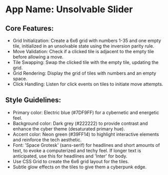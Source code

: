# **App Name**: Unsolvable Slider

## Core Features:

- Grid Initialization: Create a 6x6 grid with numbers 1-35 and one empty tile, initialized in an unsolvable state using the inversion parity rule.
- Move Validation: Check if a clicked tile is adjacent to the empty tile before allowing a move.
- Tile Swapping: Swap the clicked tile with the empty tile, updating the grid.
- Grid Rendering: Display the grid of tiles with numbers and an empty space.
- Click Handling: Listen for click events on tiles to initiate move attempts.

## Style Guidelines:

- Primary color: Electric blue (#7DF9FF) for a cybernetic and energetic feel.
- Background color: Dark grey (#222222) to provide contrast and enhance the cyber theme (desaturated primary hue).
- Accent color: Neon green (#39FF14) to highlight interactive elements and reinforce the tech aesthetic.
- Font: 'Space Grotesk' (sans-serif) for headlines and short amounts of text, to evoke a computerized and techy feel. If longer text is anticipated, use this for headlines and 'Inter' for body.
- Use CSS Grid to create the 6x6 grid layout for the tiles.
- Subtle glow effects on the tiles to give them a cyberpunk edge.
